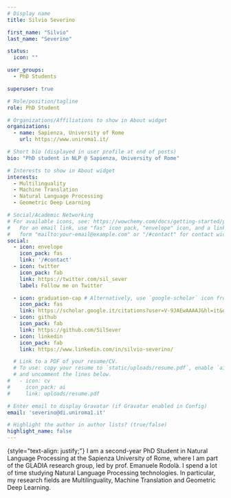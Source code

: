 ```yaml
---
# Display name
title: Silvio Severino

first_name: "Silvio"
last_name: "Severino"

status:
  icon: ""

user_groups:
  - PhD Students

superuser: true

# Role/position/tagline
role: PhD Student

# Organizations/Affiliations to show in About widget
organizations:
  - name: Sapienza, University of Rome
    url: https://www.uniroma1.it/

# Short bio (displayed in user profile at end of posts)
bio: "PhD student in NLP @ Sapienza, University of Rome"

# Interests to show in About widget
interests:
  - Multilinguality
  - Machine Translation
  - Natural Language Processing
  - Geometric Deep Learning

# Social/Academic Networking
# For available icons, see: https://wowchemy.com/docs/getting-started/page-builder/#icons
#   For an email link, use "fas" icon pack, "envelope" icon, and a link in the
#   form "mailto:your-email@example.com" or "/#contact" for contact widget.
social:
  - icon: envelope
    icon_pack: fas
    link: '/#contact'
  - icon: twitter
    icon_pack: fab
    link: https://twitter.com/sil_sever
    label: Follow me on Twitter

  - icon: graduation-cap # Alternatively, use `google-scholar` icon from `ai` icon pack
    icon_pack: fas
    link: https://scholar.google.it/citations?user=V-9JAEwAAAAJ&hl=it&oi=ao
  - icon: github
    icon_pack: fab
    link: https://github.com/SilSever
  - icon: linkedin
    icon_pack: fab
    link: https://www.linkedin.com/in/silvio-severino/

  # Link to a PDF of your resume/CV.
  # To use: copy your resume to `static/uploads/resume.pdf`, enable `ai` icons in `params.yaml`,
  # and uncomment the lines below.
#   - icon: cv
#     icon_pack: ai
#     link: uploads/resume.pdf

# Enter email to display Gravatar (if Gravatar enabled in Config)
email: 'severino@di.uniroma1.it'

# Highlight the author in author lists? (true/false)
highlight_name: false
---
```



{style="text-align: justify;"}
I am a second-year PhD Student in Natural Language Processing at the Sapienza University of Rome, where I am part of the GLADIA research group, led by prof. Emanuele Rodolà. I spend a lot of time studying Natural Language Processing technologies. In particular, my research fields are Multilinguality, Machine Translation and Geometric Deep Learning.
